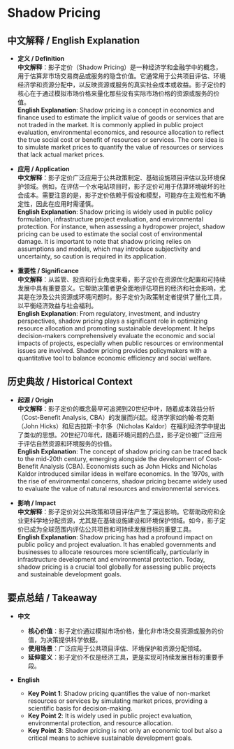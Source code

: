 # Shadow Pricing

## 中文解释 / English Explanation

* **定义 / Definition**  
  **中文解释**：影子定价（Shadow Pricing）是一种经济学和金融学中的概念，用于估算非市场交易商品或服务的隐含价值。它通常用于公共项目评估、环境经济学和资源分配中，以反映资源或服务的真实社会成本或收益。影子定价的核心在于通过模拟市场价格来量化那些没有实际市场价格的资源或服务的价值。  
  **English Explanation**: Shadow pricing is a concept in economics and finance used to estimate the implicit value of goods or services that are not traded in the market. It is commonly applied in public project evaluation, environmental economics, and resource allocation to reflect the true social cost or benefit of resources or services. The core idea is to simulate market prices to quantify the value of resources or services that lack actual market prices.

* **应用 / Application**  
  **中文解释**：影子定价广泛应用于公共政策制定、基础设施项目评估以及环境保护领域。例如，在评估一个水电站项目时，影子定价可用于估算环境破坏的社会成本。需要注意的是，影子定价依赖于假设和模型，可能存在主观性和不确定性，因此在应用时需谨慎。  
  **English Explanation**: Shadow pricing is widely used in public policy formulation, infrastructure project evaluation, and environmental protection. For instance, when assessing a hydropower project, shadow pricing can be used to estimate the social cost of environmental damage. It is important to note that shadow pricing relies on assumptions and models, which may introduce subjectivity and uncertainty, so caution is required in its application.

* **重要性 / Significance**  
  **中文解释**：从监管、投资和行业角度来看，影子定价在资源优化配置和可持续发展中具有重要意义。它帮助决策者更全面地评估项目的经济和社会影响，尤其是在涉及公共资源或环境问题时。影子定价为政策制定者提供了量化工具，以平衡经济效益与社会福利。  
  **English Explanation**: From regulatory, investment, and industry perspectives, shadow pricing plays a significant role in optimizing resource allocation and promoting sustainable development. It helps decision-makers comprehensively evaluate the economic and social impacts of projects, especially when public resources or environmental issues are involved. Shadow pricing provides policymakers with a quantitative tool to balance economic efficiency and social welfare.

## 历史典故 / Historical Context

* **起源 / Origin**  
  **中文解释**：影子定价的概念最早可追溯到20世纪中叶，随着成本效益分析（Cost-Benefit Analysis, CBA）的发展而兴起。经济学家如约翰·希克斯（John Hicks）和尼古拉斯·卡尔多（Nicholas Kaldor）在福利经济学中提出了类似的思想。20世纪70年代，随着环境问题的凸显，影子定价被广泛应用于评估自然资源和环境服务的价值。  
  **English Explanation**: The concept of shadow pricing can be traced back to the mid-20th century, emerging alongside the development of Cost-Benefit Analysis (CBA). Economists such as John Hicks and Nicholas Kaldor introduced similar ideas in welfare economics. In the 1970s, with the rise of environmental concerns, shadow pricing became widely used to evaluate the value of natural resources and environmental services.

* **影响 / Impact**  
  **中文解释**：影子定价对公共政策和项目评估产生了深远影响。它帮助政府和企业更科学地分配资源，尤其是在基础设施建设和环境保护领域。如今，影子定价已成为全球范围内评估公共项目和可持续发展目标的重要工具。  
  **English Explanation**: Shadow pricing has had a profound impact on public policy and project evaluation. It has enabled governments and businesses to allocate resources more scientifically, particularly in infrastructure development and environmental protection. Today, shadow pricing is a crucial tool globally for assessing public projects and sustainable development goals.

## 要点总结 / Takeaway

* **中文**  
  - **核心价值**：影子定价通过模拟市场价格，量化非市场交易资源或服务的价值，为决策提供科学依据。  
  - **使用场景**：广泛应用于公共项目评估、环境保护和资源分配领域。  
  - **延伸意义**：影子定价不仅是经济工具，更是实现可持续发展目标的重要手段。

* **English**  
  - **Key Point 1**: Shadow pricing quantifies the value of non-market resources or services by simulating market prices, providing a scientific basis for decision-making.  
  - **Key Point 2**: It is widely used in public project evaluation, environmental protection, and resource allocation.  
  - **Key Point 3**: Shadow pricing is not only an economic tool but also a critical means to achieve sustainable development goals.